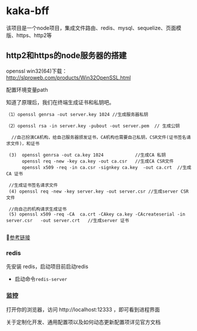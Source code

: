 # kaka-bff

该项目是一个node项目，集成文件路由、redis、mysql、sequelize、页面模版、https、http2等

## http2和https的node服务器的搭建

openssl win32(64)下载：http://slproweb.com/products/Win32OpenSSL.html

配置环境变量path

知道了原理后，我们在终端生成证书和私钥吧。
```
（1）openssl genrsa -out server.key 1024 //生成服务器私钥

（2）openssl rsa -in server.key -pubout -out server.pem  // 生成公钥

  //自己扮演CA机构，给自己服务器颁发证书，CA机构也需要自己私钥，CSR文件(证书签名请求文件)，和证书

 (3)  openssl genrsa -out ca.key 1024            //生成CA 私钥
      openssl req -new -key ca.key -out ca.csr   //生成CA CSR文件
      openssl x509 -req -in ca.csr -signkey ca.key  -out ca.crt  //生成CA 证书

 //生成证书签名请求文件
 (4) openssl req -new -key server.key -out server.csr //生成server CSR文件
  
 //向自己的机构请求生成证书
 (5) openssl x509 -req -CA  ca.crt -CAkey ca.key -CAcreateserial -in server.csr   -out server.crt   //生成server 证书


```
🔗[参考链接](https://www.cnblogs.com/eret9616/p/9249192.html)

### redis
先安装 redis，启动项目前启动redis
 - 启动命令`redis-server`

### 监控
打开你的浏览器，访问 http://localhost:12333 ，即可看到进程界面

关于定制化开发、通用配置项以及如何动态更新配置项详见官方文档
